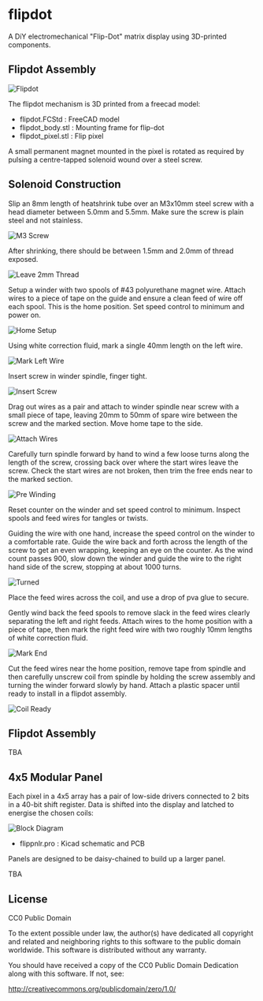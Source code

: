 # flipdot

A DiY electromechanical "Flip-Dot" matrix 
display using 3D-printed components.

## Flipdot Assembly

![Flipdot](images/fd_single.jpg "Flipdot")

The flipdot mechanism is 3D printed from a freecad model:

 - flipdot.FCStd : FreeCAD model
 - flipdot_body.stl : Mounting frame for flip-dot
 - flipdot_pixel.stl : Flip pixel

A small permanent magnet mounted in the pixel is rotated as required by
pulsing a centre-tapped solenoid wound over a steel screw.

## Solenoid Construction

Slip an 8mm length of heatshrink tube over an M3x10mm steel screw with
a head diameter between 5.0mm and 5.5mm. Make sure the screw is plain
steel and not stainless.

![M3 Screw](images/coil_01_materials.jpg "M3 Screw")

After shrinking, there should be between 1.5mm and 2.0mm of thread exposed.

![Leave 2mm Thread](images/coil_02_shrink.jpg "Leave 2mm Thread")

Setup a winder with two spools of #43 polyurethane magnet wire.
Attach wires to a piece of tape on the guide and ensure a clean
feed of wire off each spool. This is the home position. Set speed
control to minimum and power on.

![Home Setup](images/home_setup.jpg "Home Setup")

Using white correction fluid, mark a single 40mm length on the left wire.

![Mark Left Wire](images/mark_left_wire.jpg "Mark Left Wire")

Insert screw in winder spindle, finger tight.

![Insert Screw](images/insert_screw.jpg "Insert Screw")

Drag out wires as a pair and attach to winder spindle near screw
with a small piece of tape, leaving 20mm to 50mm of spare wire 
between the screw and the marked section. Move home tape to the side.

![Attach Wires](images/attach_wires.jpg "Attach Wires")

Carefully turn spindle forward by hand to wind a few loose turns along
the length of the screw, crossing back over where the start wires
leave the screw. Check the start wires are
not broken, then trim the free ends near to the marked section.

![Pre Winding](images/pre_winding.jpg "Pre Winding")

Reset counter on the winder and set speed control to minimum.
Inspect spools and feed wires for tangles or twists.

Guiding the wire with one hand, increase the speed control on the winder
to a comfortable rate. Guide the wire back and forth across the length of
the screw to get an even wrapping, keeping an eye on the counter. As
the wind count passes 900, slow down the winder and guide the wire to
the right hand side of the screw, stopping at about 1000 turns.

![Turned](images/turned.jpg "Turned")

Place the feed wires across the coil, and use a drop of pva glue to
secure.

Gently wind back the feed spools to remove slack in the feed wires
clearly separating the left and right feeds. Attach wires to the home
position with a piece of tape, then mark the right feed wire with
two roughly 10mm lengths of white correction fluid.

![Mark End](images/mark_end.jpg "Mark End")

Cut the feed wires near the home position, remove tape from spindle
and then carefully unscrew coil from spindle by holding the screw
assembly and turning the winder forward slowly by hand. Attach a 
plastic spacer until ready to install in a flipdot assembly.

![Coil Ready](images/coil_ready.jpg "Coil Ready")

## Flipdot Assembly

TBA

## 4x5 Modular Panel

Each pixel in a 4x5 array has a pair of low-side drivers connected
to 2 bits in a 40-bit shift register. Data is shifted into the display
and latched to energise the chosen coils:

![Block Diagram](images/flippnlr_block.svg "Simplified Schematic")

 - flippnlr.pro : Kicad schematic and PCB

Panels are designed to be daisy-chained to build up a larger panel.

TBA

## License

CC0 Public Domain

To the extent possible under law, the author(s) have dedicated
all copyright and related and neighboring rights to this software
to the public domain worldwide. This software is distributed
without any warranty.

You should have received a copy of the CC0 Public Domain Dedication
along with this software. If not, see:

http://creativecommons.org/publicdomain/zero/1.0/

